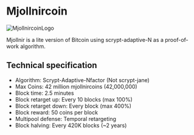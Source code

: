 Mjollnircoin
============

![MjollnircoinLogo](brokkir.github.com/mjollnircoin/share/pixmaps/mjollnircoin.png)
 
Mjollnir is a lite version of Bitcoin using scrypt-adaptive-N as a proof-of-work algorithm.


Technical specification
-----------------------

 - Algorithm: Scrypt-Adaptive-Nfactor (Not scrypt-jane)
 - Max Coins: 42 million mjollnircoins (42,000,000)
 - Block time: 2.5 minutes
 - Block retarget up: Every 10 blocks (max 100%)
 - Block retarget down: Every block (max 400%)
 - Block reward: 50 coins per block 
 - Multipool defense: Temporal retargeting
 - Block halving: Every 420K blocks (~2 years)
